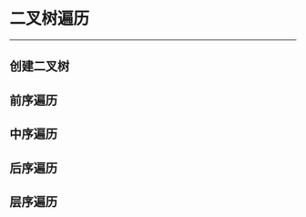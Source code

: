 # 二叉树遍历
-----------------------------------------------------------------------------------------------------------------------------------------------------------------------------------
## 创建二叉树




## 前序遍历


## 中序遍历




## 后序遍历




## 层序遍历


